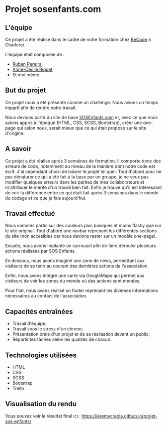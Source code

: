 # Projet sosenfants.com

## L'équipe 

Ce projet a été réalisé dans le cadre de notre formation chez [BeCode](https://www.becode.org/index_fr.html) à Charleroi.

L'équipe était composée de :

- [Ruben Pereira](https://github.com/RubenPereiraC);
- [Anne-Cécile Riquet](https://github.com/AnneCecileRiquet);
- Et moi même.

## But du projet

Ce projet nous a été présenté comme un challenge. Nous avions un temps imparti afin de rendre notre travail.

Nous devions partir du site de base [SOSEnfants.com](http://www.sosenfants.com/) et, avec ce que nous avions appris à l'époque (HTML, CSS, SCSS, Bootstrap), créer une one-page qui selon nous, serait mieux que ce qui était proposé sur le site d'origine.

## A savoir

Ce projet a été réalisé après 3 semaines de formation. Il comporte donc des erreurs de code, notamment au niveau de la manière dont notre code est écrit. J'ai cependant choisi de laisser le projet tel quel. Tout d'abord pour ne pas dénaturer ce qui a été fait à la base par un groupe, je ne veux pas modifier quelques erreurs dans les parties de mes collaborateurs et m'attribuer le mérite d'un travail bien fait. Enfin je trouve qu'il est intéressant de voir la différence entre ce qui était fait après 3 semaines dans le monde du codage et ce que je fais aujourd'hui.

## Travail effectué

Nous sommes partis sur des couleurs plus basiques et moins flashy que sur le site original. Tout d'abord une navbar reprenant les différentes sections du site (non accesibles car nous devions rester sur un modèle one-page). 

Ensuite, nous avons implanté un carrousel afin de faire dérouler plusieurs actions réalisées par SOS Enfants. 

En dessous, nous avons imaginé une zone de news, permettant aux visiteurs de se tenir au courant des dernières actions de l'association. 

Enfin, nous avons intégré une carte via GoogleMaps qui permet aux visiteurs de voir les zones du monde où des actions sont menées. 

Pour finir, nous avons réalisé un footer reprenant les diverses informations nécessaires au contact de l'association.

## Capacités entraînées

- Travail d'équipe;
- Travail sous le stress d'un chrono;
- Présentation orale d'un projet et de sa réalisation devant un public;
- Répartir les tâches selon les qualités de chacun.

## Technologies utilisées 

- HTML
- CSS
- SCSS
- Bootstrap
- Trello

## Visualisation du rendu

Vous pouvez voir le résultat final ici : https://jeremycreola.github.io/projet-sos-enfants/ 
